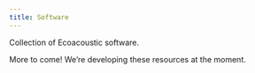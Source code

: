 ```yaml
---
title: Software
---
```


Collection of Ecoacoustic software.

More to come! We’re developing these resources at the moment.